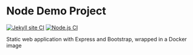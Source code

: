 # Node Demo Project
 
[![Jekyll site CI](https://github.com/buluma/node_project/actions/workflows/jekyll.yml/badge.svg)](https://github.com/buluma/node_project/actions/workflows/jekyll.yml)
[![Node.js CI](https://github.com/buluma/node_project/actions/workflows/node.js.yml/badge.svg)](https://github.com/buluma/node_project/actions/workflows/node.js.yml)

Static web application with Express and Bootstrap, wrapped in a Docker image
